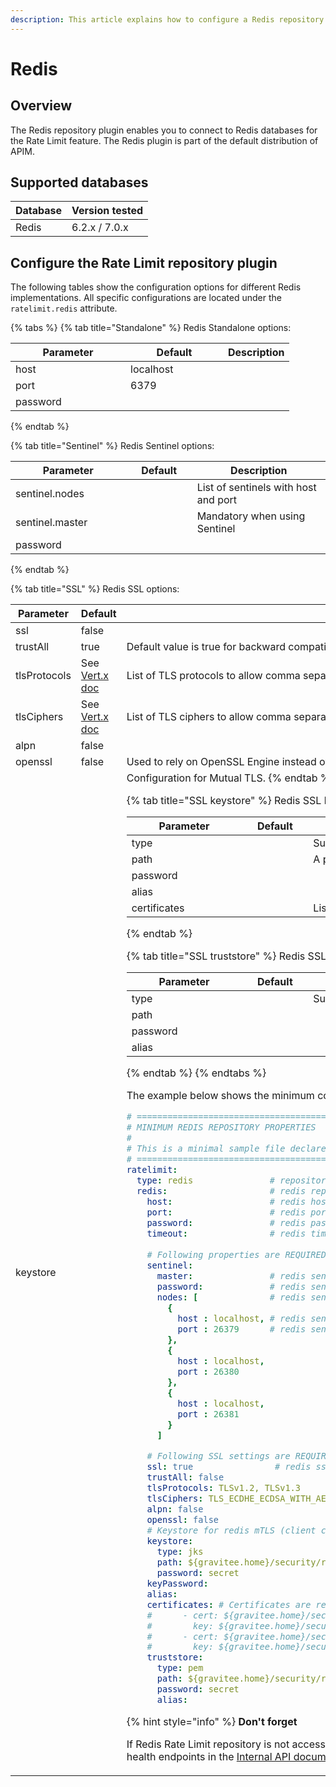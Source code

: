 ```yaml
---
description: This article explains how to configure a Redis repository
---
```


# Redis

## Overview

The Redis repository plugin enables you to connect to Redis databases for the Rate Limit feature. The Redis plugin is part of the default distribution of APIM.

## Supported databases

| Database | Version tested |
| -------- | -------------- |
| Redis    | 6.2.x / 7.0.x  |

## Configure the Rate Limit repository plugin

The following tables show the configuration options for different Redis implementations. All specific configurations are located under the `ratelimit.redis` attribute.

{% tabs %}
{% tab title="Standalone" %}
Redis Standalone options:

<table><thead><tr><th width="168">Parameter</th><th width="140">Default</th><th>Description</th></tr></thead><tbody><tr><td>host</td><td>localhost</td><td></td></tr><tr><td>port</td><td>6379</td><td></td></tr><tr><td>password</td><td></td><td></td></tr></tbody></table>
{% endtab %}

{% tab title="Sentinel" %}
Redis Sentinel options:

<table><thead><tr><th width="168.66666666666666">Parameter</th><th width="90">Default</th><th>Description</th></tr></thead><tbody><tr><td>sentinel.nodes</td><td></td><td>List of sentinels with host and port</td></tr><tr><td>sentinel.master</td><td></td><td>Mandatory when using Sentinel</td></tr><tr><td>password</td><td></td><td></td></tr></tbody></table>
{% endtab %}

{% tab title="SSL" %}
Redis SSL options:

<table><thead><tr><th width="140.66666666666666">Parameter</th><th width="146">Default</th><th>Description</th></tr></thead><tbody><tr><td>ssl</td><td>false</td><td></td></tr><tr><td>trustAll</td><td>true</td><td>Default value is true for backward compatibility but keep in mind that this is not a good practice and you should set to false and configure a truststore</td></tr><tr><td>tlsProtocols</td><td>See <a href="https://vertx.io/docs/vertx-core/java/#_configuring_tls_protocol_versions">Vert.x doc</a></td><td>List of TLS protocols to allow comma separated</td></tr><tr><td>tlsCiphers</td><td>See <a href="https://vertx.io/docs/vertx-core/java/#_configuring_tls_protocol_versions">Vert.x doc</a></td><td>List of TLS ciphers to allow comma separated</td></tr><tr><td>alpn</td><td>false</td><td></td></tr><tr><td>openssl</td><td>false</td><td>Used to rely on OpenSSL Engine instead of default JDK SSL Engine</td></tr><tr><td>keystore</td><td></td><td>Configuration for Mutual TLS.
{% endtab %}

{% tab title="SSL keystore" %}
Redis SSL keystore options (client certificate, Mutual TLS):

<table><thead><tr><th width="168.66666666666666">Parameter</th><th width="90">Default</th><th>Description</th></tr></thead><tbody><tr><td>type</td><td></td><td>Supports <code>jks</code>, <code>pem</code>, <code>pkcs12</code></td></tr><tr><td>path</td><td></td><td>A path is required if certificate’s type is <code>jks</code> or <code>pkcs12</code></td></tr><tr><td>password</td><td></td><td></td></tr><tr><td>alias</td><td></td><td></td></tr><tr><td>certificates</td><td></td><td>List of certificates with cert and key. Certificates are required if keystore’s type is <code>pem</code></td></tr></tbody></table>
{% endtab %}

{% tab title="SSL truststore" %}
Redis SSL truststore options:

<table><thead><tr><th width="168.66666666666666">Parameter</th><th width="90">Default</th><th>Description</th></tr></thead><tbody><tr><td>type</td><td></td><td>Supports <code>jks</code>, <code>pem</code>, <code>pkcs12</code></td></tr><tr><td>path</td><td></td><td></td></tr><tr><td>password</td><td></td><td></td></tr><tr><td>alias</td><td></td><td></td></tr></tbody></table>
{% endtab %}
{% endtabs %}

The example below shows the minimum configuration needed to get started with a Redis database.

```yaml
# ===================================================================
# MINIMUM REDIS REPOSITORY PROPERTIES
#
# This is a minimal sample file declared connection to Redis
# ===================================================================
ratelimit:
  type: redis               # repository type
  redis:                    # redis repository
    host:                   # redis host (default localhost)
    port:                   # redis port (default 6379)
    password:               # redis password (default null)
    timeout:                # redis timeout (default -1)
    
    # Following properties are REQUIRED ONLY when running Redis in sentinel mode
    sentinel:
      master:               # redis sentinel master host
      password:             # redis sentinel master password
      nodes: [              # redis sentinel node(s) list
        {
          host : localhost, # redis sentinel node host
          port : 26379      # redis sentinel node port
        },
        {
          host : localhost,
          port : 26380
        },
        {
          host : localhost,
          port : 26381
        }
      ]

    # Following SSL settings are REQUIRED ONLY for Redis client SSL
    ssl: true                # redis ssl mode (default false)
    trustAll: false
    tlsProtocols: TLSv1.2, TLSv1.3
    tlsCiphers: TLS_ECDHE_ECDSA_WITH_AES_256_GCM_SHA384, TLS_ECDHE_RSA_WITH_AES_256_GCM_SHA384, TLS_ECDHE_ECDSA_WITH_AES_256_CBC_SHA384, TLS_ECDHE_RSA_WITH_AES_256_CBC_SHA384
    alpn: false
    openssl: false
    # Keystore for redis mTLS (client certificate)
    keystore:
      type: jks
      path: ${gravitee.home}/security/redis-keystore.jks
      password: secret
    keyPassword:
    alias:
    certificates: # Certificates are required if keystore's type is pem
    #      - cert: ${gravitee.home}/security/redis-mycompany.org.pem
    #        key: ${gravitee.home}/security/redis-mycompany.org.key
    #      - cert: ${gravitee.home}/security/redis-myothercompany.com.pem
    #        key: ${gravitee.home}/security/redis-myothercompany.com.key
    truststore:
      type: pem
      path: ${gravitee.home}/security/redis-truststore.jks
      password: secret
      alias:
```

{% hint style="info" %}
**Don't forget**

If Redis Rate Limit repository is not accessible, the call to API will pass successfully. Do not forget to monitor your probe healthcheck to verify that Redis repository is healthy. You can find health endpoints in the [Internal API documentation](../configure-apim-management-api/internal-api.md).
{% endhint %}

